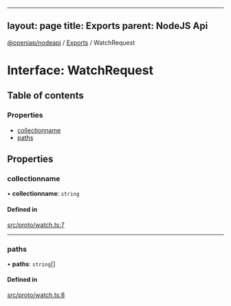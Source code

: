 
---
layout: page
title: Exports
parent: NodeJS Api
---
[@openiap/nodeapi](../README.md) / [Exports](../modules.md) / WatchRequest

# Interface: WatchRequest

## Table of contents

### Properties

- [collectionname](WatchRequest.md#collectionname)
- [paths](WatchRequest.md#paths)

## Properties

### collectionname

• **collectionname**: `string`

#### Defined in

[src/proto/watch.ts:7](https://github.com/openiap/nodeapi/blob/a6b5438/src/proto/watch.ts#L7)

___

### paths

• **paths**: `string`[]

#### Defined in

[src/proto/watch.ts:8](https://github.com/openiap/nodeapi/blob/a6b5438/src/proto/watch.ts#L8)
